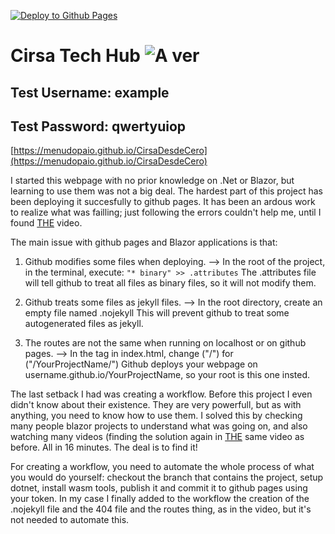 [![Deploy to Github Pages](https://github.com/menudopaio/CirsaDesdeCero/actions/workflows/main.yml/badge.svg)](https://github.com/menudopaio/CirsaDesdeCero/actions/workflows/main.yml)

# Cirsa Tech Hub ![A ver](https://www.google.com/url?sa=i&url=https%3A%2F%2Fjumprecruits.com%2Fvoices-unlocked-with-guillermo-rueda%2Flogo-website-file-globe-icon-svg-wikimedia-commons-21%2F&psig=AOvVaw2AeG57ATMPpwn1ar7aMMpp&ust=1706644431479000&source=images&cd=vfe&opi=89978449&ved=0CBIQjRxqFwoTCIidwY2wg4QDFQAAAAAdAAAAABAI)
## Test Username: example
## Test Password: qwertyuiop
[https://menudopaio.github.io/CirsaDesdeCero](https://menudopaio.github.io/CirsaDesdeCero)

I started this webpage with no prior knowledge on .Net or Blazor, but learning to use them was not a big deal. The hardest part of this project has been deploying it succesfully to github pages. It has been an ardous work to realize what was failling; just following the errors couldn't help me, until I found [THE](https://www.youtube.com/watch?v=nNxII6jvPvQ) video.

The main issue with github pages and Blazor applications is that:
1. Github modifies some files when deploying.
   --> In the root of the project, in the terminal, execute: ` "* binary" >> .attributes `
   The .attributes file will tell github to treat all files as binary files, so it will not modify them.
   
2. Github treats some files as jekyll files.
   --> In the root directory, create an empty file named .nojekyll
   This will prevent github to treat some autogenerated files as jekyll.

3. The routes are not the same when running on localhost or on github pages.
   --> In the <base> tag in index.html, change ("/") for ("/YourProjectName/")
   Github deploys your webpage on username.github.io/YourProjectName, so your root is this one insted.

The last setback I had was creating a workflow. Before this project I even didn't know about their existence. They are very powerfull, but as with anything, you need to know how to use them. I solved this by checking many people blazor projects to understand what was going on, and also watching many videos (finding the solution again in [THE](https://www.youtube.com/watch?v=nNxII6jvPvQ) same video as before. All in 16 minutes. The deal is to find it!

For creating a workflow, you need to automate the whole process of what you would do yourself: checkout the branch that contains the project, setup dotnet, install wasm tools, publish it and commit it to github pages using your token. In my case I finally added to the workflow the creation of the .nojekyll file and the 404 file and the routes thing, as in the video, but it's not needed to automate this.




